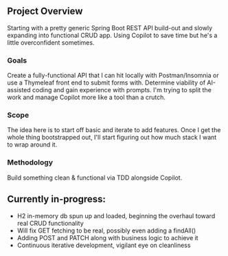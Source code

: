 ## Project Overview

Starting with a pretty generic Spring Boot REST API build-out and slowly expanding into functional CRUD app. Using Copilot to save time but he's a little overconfident sometimes.

### Goals

Create a fully-functional API that I can hit locally with Postman/Insomnia or use a Thymeleaf front end to submit forms with. Determine viability of AI-assisted coding and gain experience with prompts. I'm trying to split the work and manage Copilot more like a tool than a crutch.

### Scope

The idea here is to start off basic and iterate to add features. Once I get the whole thing bootstrapped out, I'll start figuring out how much stack I want to wrap around it.

### Methodology

Build something clean & functional via TDD alongside Copilot.

## Currently in-progress:
- H2 in-memory db spun up and loaded, beginning the overhaul toward real CRUD functionality
- Will fix GET fetching to be real, possibly even adding a findAll()
- Adding POST and PATCH along with business logic to achieve it
- Continuous iterative development, vigilant eye on cleanliness

